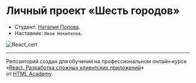 # Личный проект «Шесть городов»

* Студент: [Наталия Попова](https://up.htmlacademy.ru/react/15/user/2499633).
* Наставник: `Иван Некипелов`.

![React_cert](https://github.com/natalieeatscats/2499633-six-cities-15/assets/93385001/477987d4-aefd-4030-a720-67ecf6bf0caa)


---


Репозиторий создан для обучения на профессиональном онлайн‑курсе «[React. Разработка сложных клиентских приложений](https://htmlacademy.ru/intensive/react)» от [HTML Academy](https://htmlacademy.ru).

